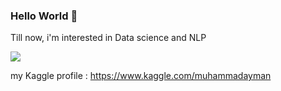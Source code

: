 ### Hello World 👋

Till now, i'm interested in Data science and NLP 

<img src="{https://www.linkedin.com/in/m-ayman97/}" />



my Kaggle profile : https://www.kaggle.com/muhammadayman

<!--
**muhammadayman97/muhammadayman97** is a ✨ _special_ ✨ repository because its `README.md` (this file) appears on your GitHub profile.

Here are some ideas to get you started:

- 🔭 I’m currently working on ...
- 🌱 I’m currently learning ...
- 👯 I’m looking to collaborate on ...
- 🤔 I’m looking for help with ...
- 💬 Ask me about ...
- 📫 How to reach me: ...
- 😄 Pronouns: ...
- ⚡ Fun fact: ...
-->
